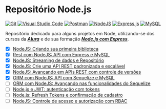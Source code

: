 # Repositório Node.js

[![Git](https://img.shields.io/badge/git-%23F05033.svg?style=for-the-badge&logo=git&logoColor=white)](https://git-scm.com/)
[![Visual Studio Code](https://img.shields.io/badge/Visual%20Studio%20Code-0078d7.svg?style=for-the-badge&logo=visual-studio-code&logoColor=white)](https://code.visualstudio.com/)
[![Postman](https://img.shields.io/badge/Postman-FF6C37?style=for-the-badge&logo=postman&logoColor=white)](https://www.postman.com/)
[![NodeJS](https://img.shields.io/badge/node.js-6DA55F?style=for-the-badge&logo=node.js&logoColor=white)](https://nodejs.org/en/)
[![Express.js](https://img.shields.io/badge/express.js-%23404d59.svg?style=for-the-badge&logo=express&logoColor=%2361DAFB)](https://expressjs.com/)
[![MySQL](https://img.shields.io/badge/mysql-%2300f.svg?style=for-the-badge&logo=mysql&logoColor=white)](https://www.mysql.com/)

Repositório dedicado para alguns projetos em Node, utilizando-se dos cursos da [**_Alura_**](https://www.alura.com.br/) e de sua formação [**_Node.js com Express_**](https://cursos.alura.com.br/formacao-node-js-12).

- [x] [NodeJS: Criando sua primeira biblioteca](https://cursos.alura.com.br/course/nodejs-criando-biblioteca)
- [x] [Rest com NodeJS: API com Express e MySQL](https://cursos.alura.com.br/course/node-rest-api)
- [x] [NodeJS: Streaming de dados e Repositório](https://cursos.alura.com.br/course/nodejs-streaming-dados)
- [x] [NodeJS: Crie uma API REST padronizada e escalável](https://cursos.alura.com.br/course/nodejs-api-rest-padronizada-escalavel)
- [x] [NodeJS: Avançando em APIs REST com controle de versões](https://cursos.alura.com.br/course/nodejs-api-rest-controle-versao)
- [x] [ORM com NodeJS: API com Sequelize e MySQL](https://cursos.alura.com.br/course/orm-nodejs-api-sequelize-mysql)
- [ ] [ORM com NodeJS: Avançando nas funcionalidades do Sequelize](https://cursos.alura.com.br/course/orm-nodejs-avancando-sequelize)
- [ ] [Node.js e JWT: autenticação com tokens](https://cursos.alura.com.br/course/node-jwt-autenticacao-tokens)
- [ ] [Node.js: Refresh Tokens e confirmação de cadastro](https://cursos.alura.com.br/course/nodejs-refresh-tokens-confirmacao-cadastro)
- [ ] [NodeJS: Controle de acesso e autorização com RBAC](https://cursos.alura.com.br/course/nodejs-controle-acesso-autorizacao-rbac)
